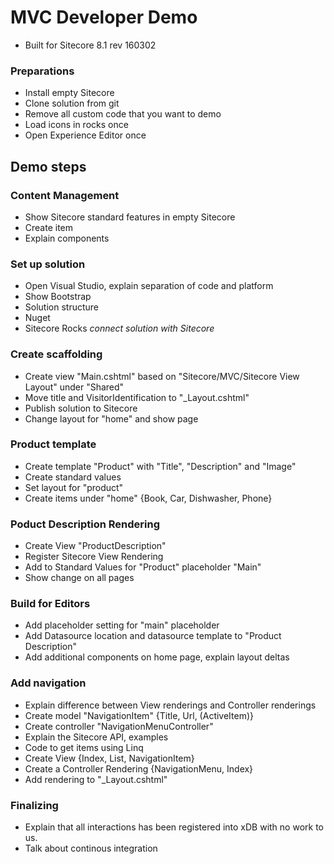 # MVC Developer Demo #

* Built for Sitecore 8.1 rev 160302

### Preparations ###
* Install empty Sitecore
* Clone solution from git
* Remove all custom code that you want to demo
* Load icons in rocks once
* Open Experience Editor once

## Demo steps ##

### Content Management ###
* Show Sitecore standard features in empty Sitecore 
* Create item
* Explain components

### Set up solution ###
* Open Visual Studio, explain separation of code and platform
* Show Bootstrap
* Solution structure
* Nuget
* Sitecore Rocks _connect solution with Sitecore_

### Create scaffolding ###
* Create view "Main.cshtml" based on "Sitecore/MVC/Sitecore View Layout"  under "Shared"
* Move title and VisitorIdentification to "_Layout.cshtml"
* Publish solution to Sitecore
* Change layout for "home" and show page

### Product template ###
* Create template "Product" with "Title", "Description" and "Image"
* Create standard values
* Set layout for "product"
* Create items under "home" {Book, Car, Dishwasher, Phone}

### Poduct Description Rendering ###
* Create View "ProductDescription"
* Register Sitecore View Rendering
* Add to Standard Values for "Product" placeholder "Main"
* Show change on all pages

### Build for Editors ###
* Add placeholder setting for "main" placeholder
* Add Datasource location and datasource template to "Product Description"
* Add additional components on home page, explain layout deltas

### Add navigation ###
* Explain difference between View renderings and Controller renderings
* Create model "NavigationItem" {Title, Url, (ActiveItem)}
* Create controller "NavigationMenuController"
* Explain the Sitecore API, examples
* Code to get items using Linq
* Create View {Index, List, NavigationItem}
* Create a Controller Rendering {NavigationMenu, Index}
* Add rendering to "_Layout.cshtml"

### Finalizing ###
* Explain that all interactions has been registered into xDB with no work to us.
* Talk about continous integration